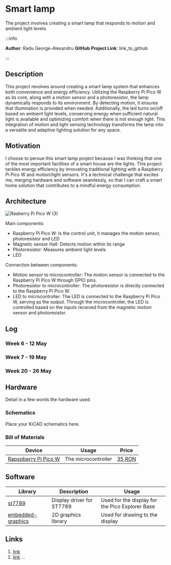 
# Smart lamp
The project involves creating a smart lamp that responds to motion and ambient light levels. 

:::info 

**Author**: Radu George-Alexandru
**GitHub Project Link**: link_to_github

:::

## Description

This project revolves around creating a smart lamp system that enhances both convenience and energy efficiency. Utilizing the Raspberry Pi Pico W as its core, along with a motion sensor and a photoresistor, the lamp dynamically responds to its environment. By detecting motion, it ensures that illumination is provided when needed. Additionally, the led turns on/off based on ambient light levels, conserving energy when sufficient natural light is available and optimizing comfort when there is not enough light. This integration of motion and light sensing technology transforms the lamp into a versatile and adaptive lighting solution for any space.


## Motivation

I choose to persue this smart lamp project because I was thinking that one of the most important facilities of a smart house are the lights. This project tackles energy efficiency by innovating traditional lighting with a Raspberry Pi Pico W and motion/light sensors. It's a technical challenge that excites me, merging hardware and software seamlessly, so that I can craft a smart home solution that contributes to a mindful energy consumption.

## Architecture 

![Rasberry Pi Pico W (3)](https://github.com/George2543/upb-fils-ma.github.io/assets/154756379/c2007868-f619-4784-a06f-4510111d4b02)

Main components:
- Raspberry Pi Pico W: Is the control unit, it manages the motion sensor, photoresistor and LED
- Magnetic sensor Hall: Detects motion within its range
- Photoresistor: Measures ambient light levels
- LED

 Connection between components:
 - Motion sensor to microcontroller: The motion sensor is connected to the Raspberry Pi Pico W through GPIO pins.
 - Photoresistor to microcontroller: The photoresistor is directly connected to the Raspberry Pi Pico W.
 - LED to microcontroller: The LED is connected to the Raspberry Pi Pico W, serving as the output. Through the microcontroller, the LED is controlled based on the inputs received from the magnetic motion sensor and photoresistor.
 

## Log

<!-- write every week your progress here -->

### Week 6 - 12 May

### Week 7 - 19 May

### Week 20 - 26 May

## Hardware

Detail in a few words the hardware used.

### Schematics

Place your KiCAD schematics here.

### Bill of Materials

<!-- Fill out this table with all the hardware components that you might need.

The format is 
```
| [Device](link://to/device) | This is used ... | [price](link://to/store) |

```

-->

| Device | Usage | Price |
|--------|--------|-------|
| [Rapspberry Pi Pico W](https://www.raspberrypi.com/documentation/microcontrollers/raspberry-pi-pico.html) | The microcontroller | [35 RON](https://www.optimusdigital.ro/en/raspberry-pi-boards/12394-raspberry-pi-pico-w.html) |


## Software

| Library | Description | Usage |
|---------|-------------|-------|
| [st7789](https://github.com/almindor/st7789) | Display driver for ST7789 | Used for the display for the Pico Explorer Base |
| [embedded-graphics](https://github.com/embedded-graphics/embedded-graphics) | 2D graphics library | Used for drawing to the display |

## Links

<!-- Add a few links that inspired you and that you think you will use for your project -->

1. [link](https://example.com)
2. [link](https://example3.com)
...
